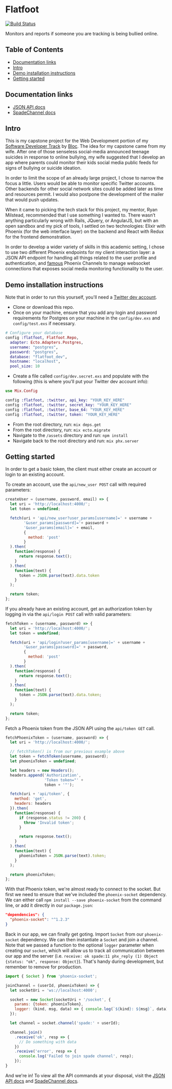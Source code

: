 # Flatfoot
[![Build Status](https://travis-ci.org/davelively14/flatfoot.svg?branch=master)](https://travis-ci.org/davelively14/flatfoot)

Monitors and reports if someone you are tracking is being bullied online.

## Table of Contents

* [Documentation links](#docs)
* [Intro](#intro)
* [Demo installation instructions](#install)
* [Getting started](#getting-started)

## <a name="docs"></a>Documentation links

* [JSON API docs](https://github.com/davelively14/flatfoot/blob/master/JSON_api.md)
* [SpadeChannel docs](https://github.com/davelively14/flatfoot/blob/master/spade_channel.md)

## <a name="intro"></a>Intro

This is my capstone project for the Web Development portion of my [Software Developer Track](https://www.bloc.io/software-developer-track) by [Bloc](https://www.bloc.io/). The idea for my capstone came from my wife. After one of those senseless social-media announced teenage suicides in response to online bullying, my wife suggested that I develop an app where parents could monitor their kids social media public feeds for signs of bullying or suicide ideation.

In order to limit the scope of an already large project, I chose to narrow the focus a little. Users would be able to monitor specific Twitter accounts. Other backends for other social network sites could be added later as time and resources permit.  I would also postpone the development of the mailer that would push updates.

When it came to picking the tech stack for this project, my mentor, Ryan Milstead, recommended that I use something I wanted to. There wasn’t anything particularly wrong with Rails, JQuery, or AngularJS, but with an open sandbox and my pick of tools, I settled on two technologies: Elixir with Phoenix (for the web interface layer) on the backend and React with Redux for the frontend demonstration.

In order to develop a wider variety of skills in this academic setting, I chose to use two different Phoenix endpoints for my client interaction layer: a JSON API endpoint for handling all things related to the user profile and authentication, and [famous](http://www.phoenixframework.org/blog/the-road-to-2-million-websocket-connections) Phoenix Channels to manage websocket connections that exposes social media monitoring functionality to the user.

## <a name="install"></a>Demo installation instructions

Note that in order to run this yourself, you'll need a [Twitter dev account](https://dev.twitter.com/).

* Clone or download this repo.
* Once on your machine, ensure that you add any login and password requirements for Postgres on your machine in the `config/dev.exs` and `config/test.exs` if necessary.
```elixir
# Configure your database
config :flatfoot, Flatfoot.Repo,
  adapter: Ecto.Adapters.Postgres,
  username: "postgres",
  password: "postgres",
  database: "flatfoot_dev",
  hostname: "localhost",
  pool_size: 10
```
* Create a file called `config/dev.secret.exs` and populate with the following (this is where you'll put your Twitter dev account info):

```elixir
use Mix.Config

config :flatfoot, :twitter, api_key: "YOUR_KEY_HERE"
config :flatfoot, :twitter, secret_key: "YOUR_KEY_HERE"
config :flatfoot, :twitter, base_64: "YOUR_KEY_HERE"
config :flatfoot, :twitter, token: "YOUR_KEY_HERE"
```
* From the root directory, run: `mix deps.get`
* From the root directory, run: `mix ecto.migrate`
* Navigate to the `/assets` directory and run: `npm install`
* Navigate back to the root directory and run: `mix phx.server`

## <a name="getting-started"></a>Getting started

In order to get a basic token, the client must either create an account or login to an existing account.

To create an account, use the `api/new_user POST` call with required parameters:
```javascript
createUser = (username, password, email) => {
  let uri = 'http://localhost:4000/';
  let token = undefined;

  fetch(uri + 'api/new_user?user_params[username]=' + username +
        '&user_params[password]='+ password +
        '&user_params[email]=' + email,
        {
          method: 'post'
        }
  ).then(
    function(response) {
      return response.text();
    }
  ).then(
    function(text) {
      token = JSON.parse(text).data.token
    }
  );

  return token;
};
```

If you already have an existing account, get an authorization token by logging in via the `api/login POST` call with valid parameters:
```javascript
fetchToken = (username, password) => {
  let uri = 'http://localhost:4000/';
  let token = undefined;

  fetch(uri + 'api/login?user_params[username]=' + username +
        '&user_params[password]=' + password,
        {
          method: 'post'
        }
  ).then(
    function(response) {
      return response.text();
    }
  ).then(
    function(text) {
      token = JSON.parse(text).data.token;
    }
  );

  return token;
};
```

Fetch a Phoenix token from the JSON API using the `api/token GET` call.
```javascript
fetchPhoenixToken = (username, password) => {
  let uri = 'http://localhost:4000/';

  // fetchToken() is from our previous example above
  let token = fetchToken(username, password);
  let phoenixToken = undefined;

  let headers = new Headers();
  headers.append('Authorization',
                 'Token token="' +
                 token + '"');

  fetch(uri + 'api/token', {
    method: 'get',
    headers: headers
  }).then(
    function(response) {
      if (response.status != 200) {
        throw 'Invalid token';
      }

      return response.text();
    }
  ).then(
    function(text) {
      phoenixToken = JSON.parse(text).token;
    }
  );

  return phoenixToken;
};
```

With that Phoenix token, we're almost ready to connect to the socket. But first we need to ensure that we've included the `phoenix-socket` dependency. We can either call `npm install --save phoenix-socket` from the command line, or add it directly in our `package.json`:
```json
"dependencies": {
  "phoenix-socket": "^1.2.3"
}
```

Back in our app, we can finally get goting. Import `Socket` from our `phoenix-socket` dependency. We can then instantiate a `Socket` and join a channel. Note that we passed a function to the optional `logger` parameter when creating our `socket`, which will allow us to track all communication between our app and the server (i.e. `receive: ok spade:11 phx_reply (1) Object {status: "ok", response: Object}`). That's handy during development, but remember to remove for production.
```javascript
import { Socket } from 'phoenix-socket';

joinChannel = (userId, phoenixToken) => {
  let socketUri = 'ws://localhost:4000';

  socket = new Socket(socketUri + '/socket', {
    params: {token: phoenixToken},
    logger: (kind, msg, data) => { console.log(`${kind}: ${msg}`, data); }
  });

  let channel = socket.channel('spade:' + userId);

  channel.join()
    .receive('ok', resp => {
      // Do something with data
    })
    .receive('error', resp => {
      console.log('Failed to join spade channel', resp);
    });
}
```

And we're in! To view all the API commands at your disposal, visit the [JSON API docs](https://github.com/davelively14/flatfoot/blob/master/JSON_api.md) and [SpadeChannel docs](https://github.com/davelively14/flatfoot/blob/master/spade_channel.md).
